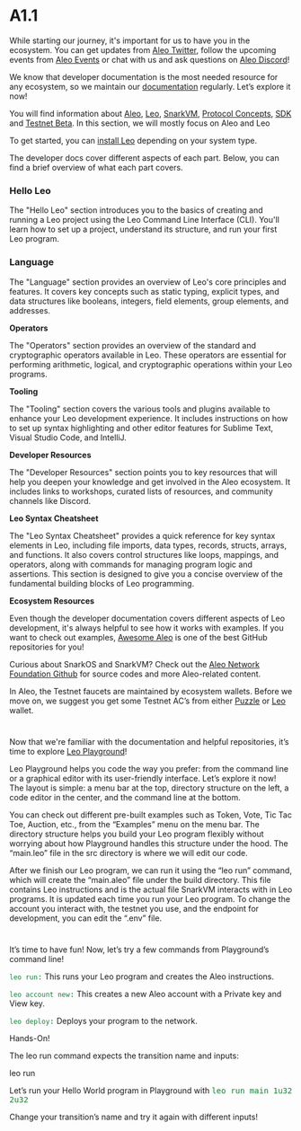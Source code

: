 # A1.1
While starting our journey, it's important for us to have you in the ecosystem. You can get updates from [Aleo Twitter](https://x.com/AleoHQ), follow the upcoming events from [Aleo Events](http://t.me/aleoevents) or chat with us and ask questions on [Aleo Discord](http://discord.gg/aleo)!

We know that developer documentation is the most needed resource for any ecosystem, so we maintain our [documentation](https://developer.aleo.org/getting_started/) regularly. Let’s explore it now!

You will find information about [Aleo](https://developer.aleo.org/), [Leo](https://docs.leo-lang.org/leo), [SnarkVM](https://developer.aleo.org/aleo), [Protocol Concepts](https://developer.aleo.org/concepts), [SDK](https://developer.aleo.org/sdk) and [Testnet Beta](https://developer.aleo.org/testnet/getting_started/overview). In this section, we will mostly focus on Aleo and Leo

To get started, you can [install Leo](https://docs.leo-lang.org/leo/installation) depending on your system type. 

The developer docs cover different aspects of each part. Below, you can find a brief overview of what each part covers.

### Hello Leo

The "Hello Leo" section introduces you to the basics of creating and running a Leo project using the Leo Command Line Interface (CLI). You'll learn how to set up a project, understand its structure, and run your first Leo program.

### Language  
The "Language" section provides an overview of Leo's core principles and features. It covers key concepts such as static typing, explicit types, and data structures like booleans, integers, field elements, group elements, and addresses.


**Operators**

The "Operators" section provides an overview of the standard and cryptographic operators available in Leo. These operators are essential for performing arithmetic, logical, and cryptographic operations within your Leo programs.

**Tooling**

The "Tooling" section covers the various tools and plugins available to enhance your Leo development experience. It includes instructions on how to set up syntax highlighting and other editor features for Sublime Text, Visual Studio Code, and IntelliJ.

**Developer Resources**

The "Developer Resources" section points you to key resources that will help you deepen your knowledge and get involved in the Aleo ecosystem. It includes links to workshops, curated lists of resources, and community channels like Discord.

**Leo Syntax Cheatsheet**

The "Leo Syntax Cheatsheet" provides a quick reference for key syntax elements in Leo, including file imports, data types, records, structs, arrays, and functions. It also covers control structures like loops, mappings, and operators, along with commands for managing program logic and assertions. This section is designed to give you a concise overview of the fundamental building blocks of Leo programming.

**Ecosystem Resources**

Even though the developer documentation covers different aspects of Leo development, it's always helpful to see how it works with examples. If you want to check out examples, [Awesome Aleo](https://github.com/howardwu/awesome-aleo) is one of the best GitHub repositories for you!


Curious about SnarkOS and SnarkVM? Check out the [Aleo Network Foundation Github](https://github.com/AleoNet) for source codes and more Aleo-related content.

In Aleo, the Testnet faucets are maintained by ecosystem wallets. Before we move on, we suggest you get some Testnet AC’s from either [Puzzle](https://puzzle.online/) or [Leo](https://www.leo.app/) wallet.
#
Now that we're familiar with the documentation and helpful repositories, it’s time to explore [Leo Playground](https://play.leo-lang.org/)!

Leo Playground helps you code the way you prefer: from the command line or a graphical editor with its user-friendly interface. Let’s explore it now!
The layout is simple: a menu bar at the top, directory structure on the left, a code editor in the center, and the command line at the bottom.


You can check out different pre-built examples such as Token, Vote, Tic Tac Toe, Auction, etc., from the “Examples” menu on the menu bar.
The directory structure helps you build your Leo program flexibly without worrying about how Playground handles this structure under the hood. The “main.leo” file in the src directory is where we will edit our code. 

After we finish our Leo program, we can run it using the “leo run” command, which will create the “main.aleo” file under the build directory. This file contains Leo instructions and is the actual file SnarkVM interacts with in Leo programs. It is updated each time you run your Leo program. To change the account you interact with, the testnet you use, and the endpoint for development, you can edit the “.env” file.
#

It’s time to have fun! Now, let’s try a few commands from Playground’s command line!

<span style="font-family: 'Roboto Mono', monospace; color: #188038;">`leo run`:</span> This runs your Leo program and creates the Aleo instructions.

<span style="font-family: 'Roboto Mono', monospace; color: #188038;">`leo account new`:</span> This creates a new Aleo account with a Private key and View key.

<span style="font-family: 'Roboto Mono', monospace; color: #188038;">`leo deploy`:</span> Deploys your program to the network.

Hands-On!

The leo run command expects the transition name and inputs:

leo run <transition name> <inputs>

Let’s run your Hello World program in Playground with <span style="font-family: 'Roboto Mono', monospace; color: #188038;">leo run main 1u32 2u32</span>

Change your transition’s name and try it again with different inputs!
